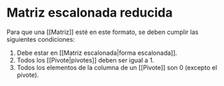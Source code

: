 # Matriz escalonada reducida

Para que una [[Matriz]] esté en este formato, se deben cumplir las siguientes condiciones:

1. Debe estar en [[Matriz escalonada|forma escalonada]].
2. Todos los [[Pivote|pivotes]] deben ser igual a $1$.
3. Todos los elementos de la columna de un [[Pivote]] son 0 (excepto el pivote).
